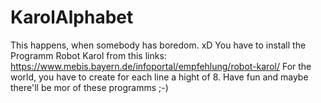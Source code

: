 # KarolAlphabet
This happens, when somebody has boredom. xD
You have to install the Programm Robot Karol from this links: https://www.mebis.bayern.de/infoportal/empfehlung/robot-karol/
For the world, you have to create for each line a hight of 8.
Have fun and maybe there'll be mor of these programms ;-)


